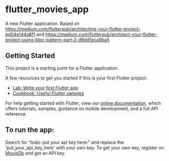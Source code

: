 # flutter_movies_app

A new Flutter application.
Based on
https://medium.com/flutterpub/architecting-your-flutter-project-bd04e144a8f1
and
https://medium.com/flutterpub/architect-your-flutter-project-using-bloc-pattern-part-2-d8dd1eca9ba5

## Getting Started

This project is a starting point for a Flutter application.

A few resources to get you started if this is your first Flutter project:

- [Lab: Write your first Flutter app](https://flutter.io/docs/get-started/codelab)
- [Cookbook: Useful Flutter samples](https://flutter.io/docs/cookbook)

For help getting started with Flutter, view our 
[online documentation](https://flutter.io/docs), which offers tutorials, 
samples, guidance on mobile development, and a full API reference.

## To run the app:

Search for "todo: put your api key here:"
and replace the 'put_your_api_key_here' with your own key.
To get your own key, register on [MovieDb](https://www.themoviedb.org/account/signup) and get an API key.
